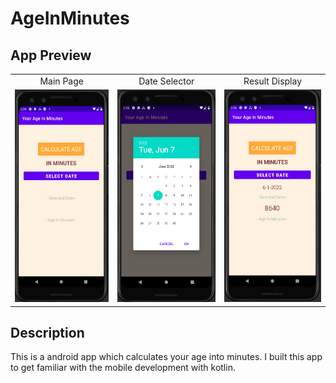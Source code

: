 # AgeInMinutes
## App Preview
<table>
  <tr>
    <td align='center'>Main Page</td>
    <td align='center'>Date Selector</td>
    <td align='center'>Result Display</td>
  </tr>
  <tr>
    <td> <img src="main.PNG"   width = 200px height = 340px ></td>
    <td> <img src="select.PNG"   width = 200px height = 340px ></td>
    <td><img src="result.PNG"  width = 200px height = 340px></td>
  </tr> 
</table>

## Description
This is a android app which calculates your age into minutes.
I built this app to get familiar with the mobile development with kotlin.

